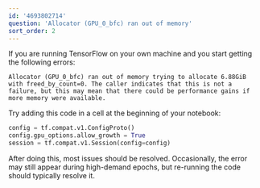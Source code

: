 ```yaml
---
id: '4693802714'
question: 'Allocator (GPU_0_bfc) ran out of memory'
sort_order: 2
---
```


If you are running TensorFlow on your own machine and you start getting the following errors:

```
Allocator (GPU_0_bfc) ran out of memory trying to allocate 6.88GiB with freed_by_count=0. The caller indicates that this is not a failure, but this may mean that there could be performance gains if more memory were available.
```

Try adding this code in a cell at the beginning of your notebook:

```python
config = tf.compat.v1.ConfigProto()
config.gpu_options.allow_growth = True
session = tf.compat.v1.Session(config=config)
```

After doing this, most issues should be resolved. Occasionally, the error may still appear during high-demand epochs, but re-running the code should typically resolve it.